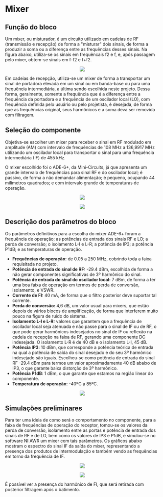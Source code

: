 # Mixer

## Função do bloco

Um mixer, ou misturador, é um circuito utilizado em cadeias de RF (transmissão e recepção) de forma a "misturar" dois sinais, de forma a produzir a soma ou a diferença entre as frequências desses sinais. Na figura abaixo, utiliza-se os sinais em frequẽncais f2 e f, e, após passagem pelo mixer, obtem-se sinais em f-f2 e f+f2.

<p align="center">
  <img src="https://github.com/apct-2019/Sampaio/blob/master/images/goal.png">
</p>

Em cadeias de recepção, utiliza-se um mixer de forma a transportar um sinal de portadora elevada em um sinal ou em banda-base ou para uma frequência intermediária, a última sendo escolhida neste projeto. Dessa forma, geralmente, somente a frequência que é a diferença entre a frequência da portadora e a frequência de um oscilador local (LO), com frequência definida pelo usuário ou pelo projetista, é desejada, de forma que as frequências original, seus harmônicos e a soma deva ser removida com filtragem.

## Seleção do componente

Objetiva-se escolher um mixer para receber o sinal em RF modulado em amplitude (AM) com intervalo de frequências de 108 MHz a 136,9917 MHz utilizando um oscilador local para transportar o sinal para uma frequência intermediária (IF) de 455 kHz.

O mixer escolhido foi o ADE-6+, da Mini-Circuits, já que apresenta um grande intervalo de frequências para sinal RF e do oscilador local; é passivo, de forma a não demandar alimentação; é pequeno, ocupando 44 milímetros quadrados; e com intervalo grande de temperaturas de operação.

<p align="center">
  <img src="https://github.com/apct-2019/Sampaio/blob/master/images/schematic.png">
</p>

<p align="center">
  <img src="https://github.com/apct-2019/Sampaio/blob/master/images/drawing.png">
</p>

## Descrição dos parâmetros do bloco

Os parâmetros definitivos para a escolha do mixer ADE-6+ foram a frequência de operação; as potências de entrada dos sinais RF e LO; a perda de conversão; o isolamento L-I e L-R; a potência de IP3; a potência P1dB; e as temperaturas de operação.

* **Frequẽncias de operação:** de 0.05 a 250 MHz, cobrindo toda a faixa requisitada no projeto.
* **Potência de entrada do sinal de RF:** -29.4 dBm, escolhida de forma a não gerar componentes significativas de 3º harmônico do sinal.
* **Potência de entrada do sinal do oscilador local:** 7 dBm, de forma a ter uma boa faixa de operação em termos de perda de conversão, isolamento, e VSWR.
* **Corrente de FI:** 40 mA, de forma que o filtro posterior deve suportar tal corrente.
* **Perda de conversão:** 4,6 dB, um valor usual para mixers, que estão depois de vários blocos de amplificação, de forma que interferem muito pouco na figura de ruído do sistema.
* **Isolamento L-I e L-R:** valores que garantem que a frequência de oscilador local seja atenuada e não passe para o sinal de IF ou de RF, o que pode gerar harmônicos indesejados no sinal de IF ou reflexão na cadeia de recepção na faixa de RF, gerando uma componente DC indesejada. O isolamento L-R é de 40 dB e o isolamento L-I, 45 dB.
* **Potência IP3**: 10 dBm, que corresponde a potência teórica de entrada na qual a potência de saída do sinal desejado e do seu 3º harmônico indesejado são iguais. Escolheu-se como potência de entrada do sinal RF -29.4 dBm para termos um valor aproximadamente 40 dB abaixo de IP3, o que garante baixa distorção de 3º harmônico.
* **Potência P1dB**: 1 dBm, o que garante que estamos na região linear do componente.
* **Temperatura de operação:** -40ºC a 85ºC.

<p align="center">
  <img src="https://github.com/apct-2019/Sampaio/blob/master/images/vswr.png">
</p>

## Simulações preliminares

Para ter uma ideia de como será o comportamento no componente, para a faixa de frequências de operação do receptor, tomou-se os valores da perda de conversão, isolamento entre as portas e potência de entrada dos sinais de RF e de LO, bem como os valores de IP3 e P1dB, e simulou-se no software NI AWR um mixer com tais parâmetros. Os gráficos abaixo mostram o espectro do sinal IF da saída do mixer, representando a presença dos produtos de intermodulação e também vendo as frequências em torno da frequẽncia de IF.

<p align="center">
  <img src="https://github.com/apct-2019/Sampaio/blob/master/images/mixer3.png">
</p>

<p align="center">
  <img src="https://github.com/apct-2019/Sampaio/blob/master/images/mixer4.png">
</p>

É possível ver a presença do harmônico de FI, que será retirada com posterior filtragem após o batimento.
